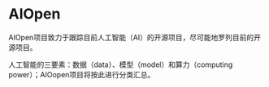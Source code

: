 # AIOpen

AIOpen项目致力于跟踪目前人工智能（AI）的开源项目，尽可能地罗列目前的开源项目。

人工智能的三要素：数据（data）、模型（model）和算力（computing power）；AIOopen项目将按此进行分类汇总。
